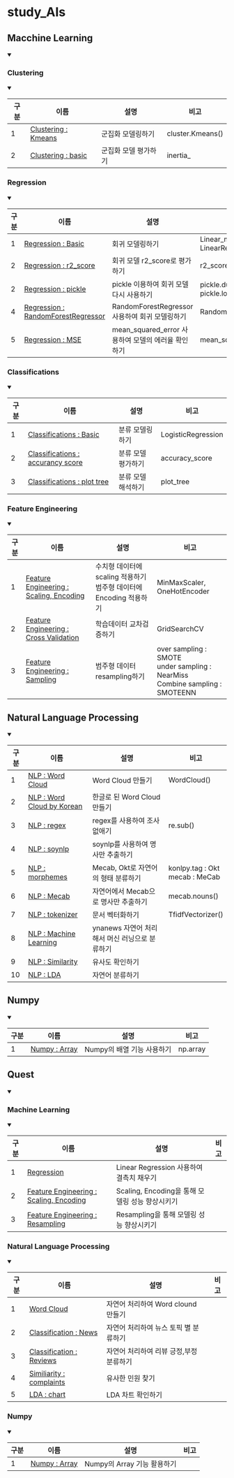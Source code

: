 # study_AIs
## Macchine Learning
<details open>
<summary></summary>
 
### Clustering
<details open>
<summary></summary>

|구분|이름|설명|비고|
|--|--|--|--|
|1|[Clustering : Kmeans](docs/MLs/clusterings/01_clustering_simple.ipynb)|군집화 모델링하기|cluster.Kmeans()|
|2|[Clustering : basic](docs/MLs/clusterings/02_iris_KMeans.ipynb)|군집화 모델 평가하기|inertia_|
</details>

### Regression
<details open>
<summary></summary>

|구분|이름|설명|비고|
|--|--|--|--|
|1|[Regression : Basic](docs/MLs/Regression/01_linearRegression_simple.ipynb)|회귀 모델링하기|Linear_model. LinearRegression()|
|2|[Regression : r2_score](docs/MLs/Regression/02_BreastCancerWisconsin_LinearRegression.ipynb)|회귀 모델 r2_score로 평가하기|r2_score()|
|2|[Regression : pickle](docs/MLs/Regression/03_BreastCancerWisconsin_LinearRegression_reuse_pickle.ipynb)|pickle 이용하여 회귀 모델 다시 사용하기|pickle.dump()<br>pickle.load()|
|4|[Regression : RandomForestRegressor](docs/MLs/Regression/04_BreastCancerWisconsin_RandomForestRegressor.ipynb)|RandomForestRegressor 사용하여 회귀 모델링하기|RandomForestRegressor()|
|5|[Regression : MSE](docs/MLs/Regression/05_BreastCancerWisconsin_LinearRegression_evaluation.ipynb)|mean_squared_error 사용하여 모델의 에러율 확인하기|mean_squared_error()|
</details>

### Classifications
<details open>
<summary></summary>

|구분|이름|설명|비고|
|--|--|--|--|
|1|[Classifications : Basic](docs/MLs/classifications/01_LogisticRegression_simple.ipynb)|분류 모델링하기|LogisticRegression|
|2|[Classifications : accurancy score](docs/MLs/classifications/02_Classification_TitanicFromDisaster_train_LogisticRegression.ipynb)|분류 모델 평가하기|accuracy_score|
|3|[Classifications : plot tree](docs/MLs/classifications/03_Classification_TitanicFromDisaster_train_DecisionTreeClassifier.ipynb)|분류 모델 해석하기|plot_tree|
</details>

### Feature Engineering
<details open>
<summary></summary>

|구분|이름|설명|비고|
|--|--|--|--|
|1|[Feature Engineering : Scaling, Encoding](docs/MLs/Feature_Engineering/01_TitanicFromDisaster_train_LogisticRegression_featureengin.ipynb)|수치형 데이터에 scaling 적용하기<br>범주형 데이터에 Encoding 적용하기|MinMaxScaler, OneHotEncoder|
|2|[Feature Engineering : Cross Validation](docs/MLs/Feature_Engineering/02_SpineSurgeryList_GridSearchCV.ipynb)|학습데이터 교차검증하기|GridSearchCV|
|3|[Feature Engineering : Sampling](docs/MLs/Feature_Engineering/03_iris_samplings.ipynb)|범주형 데이터 resampling하기|over sampling : SMOTE<br>under sampling : NearMiss<br>Combine sampling : SMOTEENN|
</details>

</details>

## Natural Language Processing
<details open>
<summary></summary>

|구분|이름|설명|비고|
|--|--|--|--|
|1|[NLP : Word Cloud](docs/NLPs/01_wordcloud_simple.ipynb)|Word Cloud 만들기|WordCloud()|
|2|[NLP : Word Cloud by Korean](docs/NLPs/02_wordcloud_korean.ipynb)|한글로 된 Word Cloud 만들기|
|3|[NLP : regex](docs/NLPs/03_wordcloud_korean_regexp.ipynb)|regex를 사용하여 조사 없애기|re.sub()|
|4|[NLP : soynlp](docs/NLPs/04_wordcloud_korean_soynlp.ipynb)|soynlp를 사용하여 명사만 추출하기|
|5|[NLP : morphemes](docs/NLPs/05_morphemes.ipynb)|Mecab, Okt로 자연어의 형태 분류하기|konlpy.tag : Okt<br> mecab : MeCab|
|6|[NLP : Mecab](docs/NLPs/06_wordcloud_korean_mecab.ipynb)|자연어에서 Mecab으로 명사만 추출하기|mecab.nouns()|
|7|[NLP : tokenizer](docs/NLPs/07_wordcloud_korean_tokenizers.ipynb)|문서 벡터화하기|TfidfVectorizer()|
|8|[NLP : Machine Learning](docs/NLPs/08_NLP_classification_ynanewstitles.ipynb)|ynanews 자연어 처리해서 머신 러닝으로 분류하기|
|9|[NLP : Similarity](docs/NLPs/09_similaritys.ipynb)|유사도 확인하기|
|10|[NLP : LDA](docs/NLPs/10_LDA_newsgroups.ipynb)|자연어 분류하기|
</details>

## Numpy
<details open>
<summary></summary>

|구분|이름|설명|비고|
|--|--|--|--|
|1|[Numpy : Array](docs/Numpys/numpys.py)|Numpy의 배열 기능 사용하기|np.array|
</details>

 ## Quest
<details open>
<summary></summary>
 
 ### Machine Learning
<details open>
<summary></summary>

|구분|이름|설명|비고|
|--|--|--|--|
|1|[Regression](docs/quests/MLs/RentalOfContractType.ipynb)|Linear Regression 사용하여 결측치 채우기|
|2|[Feature Engineering : Scaling, Encoding](docs/quests/MLs/SpineSurgeryList_FeatureEngine.ipynb)|Scaling, Encoding을 통해 모델링 성능 향상시키기|
|3|[Feature Engineering : Resampling](docs/quests/MLs/SpineSurgeryList_GridSearchCV_resampling.ipynb)|Resampling을 통해 모델링 성능 향상시키기|
</details>

 ### Natural Language Processing
<details open>
<summary></summary>

|구분|이름|설명|비고|
|--|--|--|--|
|1|[Word Cloud](docs/quests/NLPs/wordcloud_regexp.ipynb)|자연어 처리하여 Word clound 만들기|
|2|[Classification : News](docs/quests/NLPs/classification_news.ipynb)|자연어 처리하여 뉴스 토픽 별 분류하기|
|3|[Classification : Reviews](docs/quests/NLPs/classification_movies.ipynb)|자연어 처리하여 리뷰 긍정,부정 분류하기|
|4|[Similiarity : complaints](docs/quests/NLPs/TDM_similiarity_seoul120.ipynb)|유사한 민원 찾기|
|5|[LDA : chart](docs\quests\NLPs\LDA_seoul120.ipynb)|LDA 차트 확인하기|
</details>

### Numpy
<details open>
<summary></summary>

|구분|이름|설명|비고|
|--|--|--|--|
|1|[Numpy : Array](docs/quests/Numpys/numpys.py)|Numpy의 Array 기능 활용하기|
</details>

</details>
